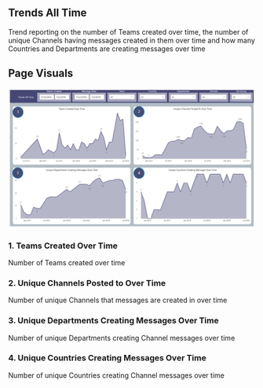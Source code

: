 ## Trends All Time
Trend reporting on the number of Teams created over time, the number of unique Channels having messages created in them over time and how many Countries and Departments are creating messages over time

## Page Visuals

![TrendsAllTime](images/TrendsAllTime.png)

### 1.	Teams Created Over Time
Number of Teams created over time

### 2.	Unique Channels Posted to Over Time
Number of unique Channels that messages are created in over time

### 3.	Unique Departments Creating Messages Over Time
Number of unique Departments creating Channel messages over time

### 4.	Unique Countries Creating Messages Over Time
Number of unique Countries creating Channel messages over time
